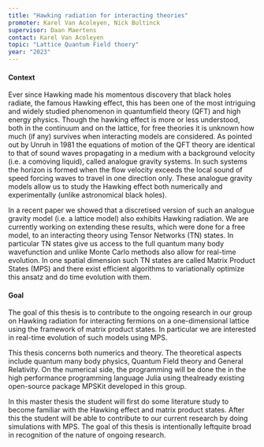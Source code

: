 ```yaml
---
title: "Hawking radiation for interacting theories"
promoter: Karel Van Acoleyen, Nick Bultinck
supervisor: Daan Maertens
contact: Karel Van Acoleyen
topic: "Lattice Quantum Field thoery"
year: "2023"
---
```


#### Context

Ever since Hawking made his momentous discovery that black holes radiate, the famous Hawking effect, this has been one of the most intriguing and widely studied phenomenon in quantumfield theory (QFT) and high energy physics. 
Though the hawking effect is more or less understood, both in the continuum and on the lattice, for free theories it is unknown how much (if any) survives when interacting models are considered. 
As pointed out by Unruh in 1981 the equations of motion of the QFT theory are identical to that of sound waves propagating in a medium with a background velocity (i.e. a comoving liquid), called analogue gravity systems.
In such systems the horizon is formed when the flow velocity exceeds the local sound of speed forcing waves to travel in one direction only. 
These analogue gravity models allow us to study the Hawking effect both numerically and experimentally (unlike astronomical black holes).

In a recent paper we showed that a discretised version of such an analogue gravity model (i.e. a lattice model) also exhibits Hawking radiation. 
We are currently working on extending these results, which were done for a free model, to an interacting theory using Tensor Networks (TN) states. 
In particular TN states give us access to the full quantum many body wavefunction and unlike Monte Carlo methods also allow for real-time evolution. 
In one spatial dimension such TN states are called Matrix Product States (MPS) and there exist efficient algorithms to variationally optimize this ansatz and do time evolution with them.

#### Goal

The goal of this thesis is to contribute to the ongoing research in our group on Hawking radiation for interacting fermions on a one-dimensional lattice using the framework of matrix product states. 
In particular we are interested in real-time evolution of such models using MPS.
 
This thesis concerns both numerics and theory. The theoretical aspects include quantum many body physics, Quantum Field theory and General Relativity. 
On the numerical side, the programming will be done the in the high performance programming language Julia using thealready existing open-source package MPSKit developed in this group.

In this master thesis the student will first do some literature study to become familiar with the Hawking effect and matrix product states. 
After this the student will be able to contribute to our current research by doing simulations with MPS. 
The goal of this thesis is intentionally leftquite broad in recognition of the nature of ongoing research.
